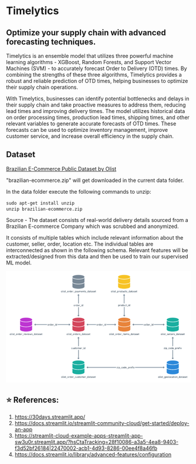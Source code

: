 
# Timelytics

## Optimize your supply chain with advanced forecasting techniques.

Timelytics is an ensemble model that utilizes three powerful machine learning algorithms - XGBoost, Random Forests, and Support Vector Machines (SVM) - to accurately forecast Order to Delivery (OTD) times. By combining the strengths of these three algorithms, Timelytics provides a robust and reliable prediction of OTD times, helping businesses to optimize their supply chain operations.

With Timelytics, businesses can identify potential bottlenecks and delays in their supply chain and take proactive measures to address them, reducing lead times and improving delivery times. The model utilizes historical data on order processing times, production lead times, shipping times, and other relevant variables to generate accurate forecasts of OTD times. These forecasts can be used to optimize inventory management, improve customer service, and increase overall efficiency in the supply chain.



## Dataset

[Brazilian E-Commerce Public Dataset by Olist](https://www.kaggle.com/datasets/olistbr/brazilian-ecommerce)

"brazilian-ecommerce.zip" will get downloaded in the current data folder.

In the data folder execute the following commands to unzip:

```
sudo apt-get install unzip
unzip brazilian-ecommerce.zip
```


Source - 
The dataset consists of real-world delivery details sourced from a Brazilian E-commerce Company which was scrubbed and anonymized.

It consists of multiple tables which include relevant information about the customer, seller, order, location etc. The individual tables are interconnected as shown in the following schema. Relevant features will be extracted/designed from this data and then be used to train our supervised ML model.

![dataset-schema](./assets/dataset_schema.png)


## ⭐ References:
1. https://30days.streamlit.app/
2. https://docs.streamlit.io/streamlit-community-cloud/get-started/deploy-an-app
3. https://streamlit-cloud-example-apps-streamlit-app-sw3u0r.streamlit.app/?hsCtaTracking=28f10086-a3a5-4ea8-9403-f3d52bf26184|22470002-acb1-4d93-8286-00ee4f8a46fb
4. https://docs.streamlit.io/library/advanced-features/configuration

